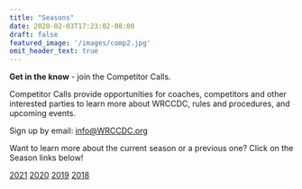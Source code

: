 ```yaml
---
title: "Seasons"
date: 2020-02-03T17:23:02-08:00
draft: false
featured_image: '/images/comp2.jpg'
omit_header_text: true
---
```

__Get in the know__ - join the Competitor Calls.

Competitor Calls provide opportunities for coaches, competitors and other interested parties to learn more about WRCCDC, rules and procedures, and upcoming events.

Sign up by email: <info@WRCCDC.org>

Want to learn more about the current season or a previous one? Click on the Season links below!

<div class="ph3 mt4">
  <a class="f6 link dim br2 ba bw1 ph3 pv2 mb2 dib black" href="2021/">2021</a>
  <a class="f6 link dim br2 ba bw1 ph3 pv2 mb2 dib black" href="2020/">2020</a>
  <a class="f6 link dim br2 ba bw1 ph3 pv2 mb2 dib black" href="2019/">2019</a>
  <a class="f6 link dim br2 ba bw1 ph3 pv2 mb2 dib black" href="2018/">2018</a>
</div>
